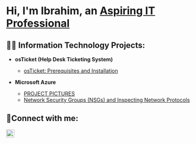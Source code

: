 <h1>Hi, I'm Ibrahim, an <a href="https://www.linkedin.com/in/ibrahim-ayub-800952244/">Aspiring IT Professional</a></h1>


<h2>👨‍💻 Information Technology Projects:</h2>

- <b>osTicket (Help Desk Ticketing System)</b>
  - [osTicket: Prerequisites and Installation](https://github.com/Ibrahim-Ayub/osTicketProject)

- <b>Microsoft Azure</b>
  - [PROJECT PICTURES](https://github.com/Ibrahim-Ayub/Active-Directory)
  - [Network Security Groups (NSGs) and Inspecting Network Protocols](https://github.com/joshmadakorcc/azure-network-protocols)

<h2>🤳Connect with me:</h2>

[<img align="left" alt="Josh | LinkedIn" width="22px" src="https://cdn.jsdelivr.net/npm/simple-icons@v3/icons/linkedin.svg" />][linkedin]


[linkedin]: https://www.linkedin.com/in/ibrahim-ayub-800952244/
